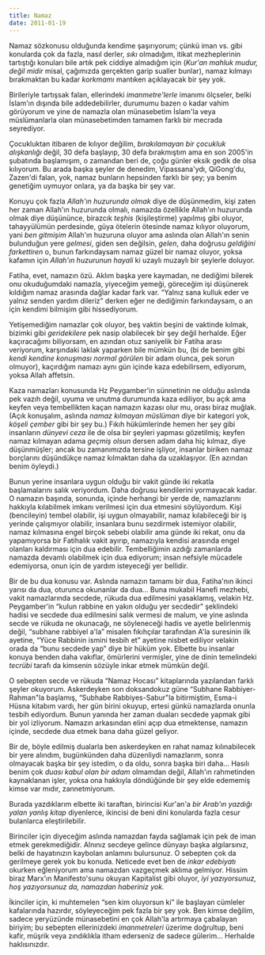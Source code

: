 ```yaml
---
title: Namaz
date: 2011-01-19
---
```


Namaz sözkonusu olduğunda kendime şaşırıyorum; çünkü iman vs. gibi
konularda çok da fazla, nasıl derler, *sıkı* olmadığım, itikat
mezheplerinin tartıştığı konuları bile artık pek ciddiye almadığım için
(*Kur'an mahluk mudur, değil midir* misal, çağımızda gerçekten garip
sualler bunlar), namaz kılmayı bırakmaktan bu kadar *korkmamı* mantıken
açıklayacak bir şey yok.

Birileriyle tartışsak falan, ellerindeki *imanmetre'lerle* imanımı
ölçseler, belki İslam'ın dışında bile addedebilirler, durumumu bazen o
kadar vahim görüyorum ve yine de namazla olan münasebetim İslam'la veya
müslümanlarla olan münasebetimden tamamen farklı bir mecrada seyrediyor.

Çocukluktan itibaren de kılıyor değilim, *bırakılamayan bir çocukluk
alışkanlığı* değil, 30 defa başlayıp, 30 defa bırakmıştım ama en son
2005'in şubatında başlamışım, o zamandan beri de, çoğu günler eksik
gedik de olsa kılıyorum. Bu arada başka şeyler de denedim,
Vipassana'ydı, QiGong'du, Zazen'di falan, yok, namaz bunların hepsinden
farklı bir şey; ya benim genetiğim uymuyor onlara, ya da başka bir şey
var.

Konuyu çok fazla *Allah'ın huzurunda olmak* diye de düşünmedim, kişi
zaten her zaman Allah'ın huzurunda olmalı, namazda özellikle Allah'ın
huzurunda olmak diye düşününce, birazcık *teşhis* (kişileştirme)
yapılmış gibi oluyor, tahayyülümün perdesinde, güya ötelerin ötesinde
namaz kılıyor oluyorum, yani *ben gitmişim* Allah'ın huzuruna oluyor ama
aslında olan Allah'ın senin bulunduğun yere *gelmesi*, giden sen
değilsin, *gelen*, daha doğrusu *geldiğini farkettiren* o, bunun
farkındaysam namaz güzel bir namaz oluyor, yoksa kafamın için *Allah'ın
huzurunun hayali* ki uzaylı muzaylı bir şeylerle doluyor.

Fatiha, evet, namazın özü. Aklım başka yere kaymadan, ne dediğimi
bilerek onu okuduğumdaki namazla, yiyeceğim yemeği, göreceğim işi
düşünerek kıldığım namaz arasında dağlar kadar fark var. “Yalnız sana
kulluk eder ve yalnız senden yardım dileriz” derken eğer ne dediğimin
farkındaysam, o an için kendimi bilmişim gibi hissediyorum.

Yetişemediğim namazlar çok oluyor, beş vaktin beşini de vaktinde kılmak,
bizimki gibi *geridekilere* pek nasip olabilecek bir şey değil herhalde.
Eğer kaçıracağımı biliyorsam, en azından otuz saniyelik bir Fatiha arası
veriyorum, karşındaki laklak yaparken bile mümkün bu, (bi de benim gibi
*kendi kendine konuşması normal görülen* bir adam olunca, pek sorun
olmuyor), kaçırdığım namazı aynı gün içinde kaza edebilirsem, ediyorum,
yoksa Allah affetsin.

Kaza namazları konusunda Hz Peygamber'in sünnetinin ne olduğu aslında
pek vazıh değil, uyuma ve unutma durumunda kaza ediliyor, bu açık ama
keyfen veya tembellikten kaçan namazın kazası olur mu, orası biraz
muğlak. (Açık konuşalım, aslında *namaz kılmayan müslüman* diye bir
kategori yok, *köşeli çember* gibi bir şey bu.) Fıkıh hükümlerinde hemen
her şey gibi insanların *dünyevi ceza* ile de olsa bir şeyleri yapması
gözetilmiş; keyfen namaz kılmayan adama *geçmiş olsun* dersen adam daha
hiç kılmaz, diye düşünmüşler; ancak bu zamanımızda tersine işliyor,
insanlar biriken namaz borçlarını düşündükçe namaz kılmaktan daha da
uzaklaşıyor. (En azından benim öyleydi.)

Bunun yerine insanlara uygun olduğu bir vakit günde iki rekatla
başlamalarını salık veriyordum. Daha doğrusu kendilerini yormayacak
kadar. O namazın başında, sonunda, içinde herhangi bir yerde de,
namazlarını hakkıyla kılabilmek imkanı verilmesi için dua etmesini
söylüyordum. Kişi (bencileyin) tembel olabilir, işi uygun olmayabilir,
namaz kılabileceği bir iş yerinde çalışmıyor olabilir, insanlara bunu
sezdirmek istemiyor olabilir, namaz kılmasına engel birçok sebebi
olabilir ama günde iki rekat, onu da yapamıyorsa bir Fatihalık vakit
ayırıp, namazıyla kendisi arasında engel olanları kaldırması için dua
edebilir. Tembelliğimin azdığı zamanlarda namazda devamlı olabilmek için
dua ediyorum; insan nefsiyle mücadele edemiyorsa, onun için de yardım
isteyeceği yer bellidir.

Bir de bu dua konusu var. Aslında namazın tamamı bir dua, Fatiha'nın
ikinci yarısı da dua, oturunca okunanlar da dua… Buna mukabil Hanefi
mezhebi, vakit namazlarında secdede, rükuda dua edilmesini yasaklamış,
velakin Hz. Peygamber'in “kulun rabbine en yakın olduğu yer secdedir”
şeklindeki hadisi ve secdede dua edilmesini salık vermesi de malum, ve
yine aslında secde ve rükuda ne okunacağı, ne söyleneceği hadis ve
ayetle belirlenmiş değil, “subhane rabbiyel a'la” misalen fıkıhçılar
tarafından A'la suresinin ilk ayetine, “Yüce Rabbinin ismini tesbih et”
ayetine nisbet ediliyor velakin orada da “bunu secdede yap” diye bir
hüküm yok. Elbette bu insanlar konuya benden daha vakıflar, ömürlerini
vermişler, yine de dinin temelindeki *tecrübi* tarafı da kimsenin
sözüyle inkar etmek mümkün değil.

O sebepten secde ve rükuda “Namaz Hocası” kitaplarında yazılandan farklı
şeyler okuyorum. Askerdeyken son doksandokuz güne “Subhane
Rabbiyer-Rahman"la başlamış, “Subhabe Rabbiyes-Sabur"la bitirmiştim,
Esma-i Hüsna kitabım vardı, her gün birini okuyup, ertesi günkü
namazlarda onunla tesbih ediyordum. Bunun yanında her zaman duaları
secdede yapmak gibi bir yol izliyorum. Namazın arkasından elini açıp dua
etmektense, namazın içinde, secdede dua etmek bana daha güzel geliyor.

Bir de, böyle edilmiş dualarla ben askerdeyken en rahat namaz
kılınabilecek bir yere alındım, bugünkünden daha düzenliydi namazlarım,
sonra olmayacak başka bir şey istedim, o da oldu, sonra başka biri daha…
Hasılı benim çok *duası kabul olan bir adam* olmamdan değil, Allah'ın
rahmetinden kaynaklanan işler, yoksa ona hakkıyla döndüğünde bir şey
elde edememiş kimse var mıdır, zannetmiyorum.

Burada yazdıklarım elbette iki taraftan, birincisi Kur'an'a *bir Arab'ın
yazdığı yalan yanlış kitap* diyenlerce, ikincisi de beni dini konularda
fazla cesur bulanlarca eleştirilebilir.

Birinciler için diyeceğim aslında namazdan fayda sağlamak için pek de
iman etmek gerekmediğidir. Alnınız secdeye gelince dünyayı başka
algılarsınız, belki de hayatınızın kaybolan anlamını bulursunuz. O
sebepten çok da gerilmeye gerek yok bu konuda. Neticede evet ben de
*inkar edebiyatı* okurken eğleniyorum ama namazdan vazgeçmek aklıma
gelmiyor. Hissim biraz Marx'ın Manifesto'sunu okuyan Kapitalist gibi
oluyor, *iyi yazıyorsunuz, hoş yazıyorsunuz da, namazdan haberiniz yok.*

İkinciler için, ki muhtemelen “sen kim oluyorsun ki” ile başlayan
cümleler kafalarında hazırdır, söyleyeceğim pek fazla bir şey yok. Ben
kimse değilim, sadece yeryüzünde münasebetini en çok Allah'la artırmaya
çabalayan biriyim; bu sebepten ellerinizdeki *imanmetreleri* üzerime
doğrultup, beni kafir, müşrik veya zındıklıkla itham ederseniz de sadece
gülerim… Herhalde haklısınızdır.

